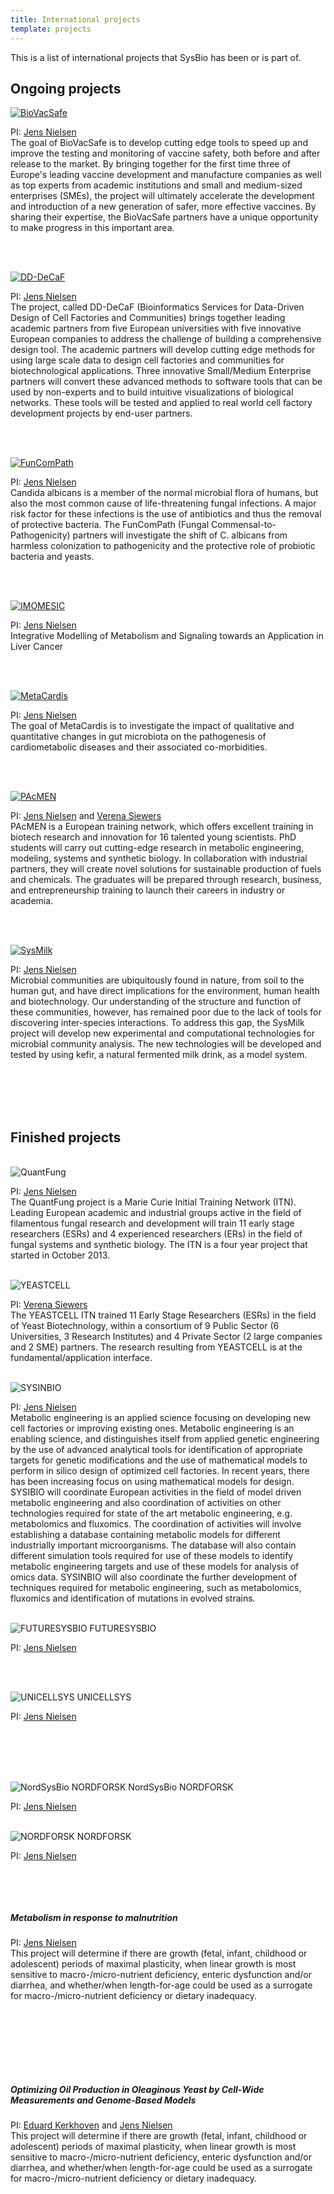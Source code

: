 ```yaml
---
title: International projects
template: projects
---
```

This is a list of international projects that SysBio has been or is part of.

## Ongoing projects

<a href="http://www.biovacsafe.eu"><img class="project-logo" src="/img/logo_biovacsafe.png" alt="BioVacSafe"></a>

PI: <a href="/people/jens-nielsen">Jens Nielsen</a>\
The goal of BioVacSafe is to develop cutting edge tools to speed up and improve the testing and monitoring of vaccine safety, both before and after release to the market. By bringing together for the first time three of Europe's leading vaccine development and manufacture companies as well as top experts from academic institutions and small and medium-sized enterprises (SMEs), the project will ultimately accelerate the development and introduction of a new generation of safer, more effective vaccines. By sharing their expertise, the BioVacSafe partners have a unique opportunity to make progress in this important area.

<br/><br/>

<a href="http://dd-decaf.eu/"><img class="project-logo" src="/img/logo_DD-DeCaF.png" alt="DD-DeCaF"></a>

PI: <a href="/people/jens-nielsen">Jens Nielsen</a>\
The project, called DD-DeCaF (Bioinformatics Services for Data-Driven Design of Cell Factories and Communities) brings together leading academic partners from five European universities with five innovative European companies to address the challenge of building a comprehensive design tool. The academic partners will develop cutting edge methods for using large scale data to design cell factories and communities for biotechnological applications. Three innovative Small/Medium Enterprise partners will convert these advanced methods to software tools that can be used by non-experts and to build intuitive visualizations of biological networks. These tools will be tested and applied to real world cell factory development projects by end-user partners.

<br/><br/>

<a href="https://www.funcompath.eu/home.html"><img class="project-logo" src="/img/logo_FunComPath.png" alt="FunComPath"></a>

PI: <a href="/people/jens-nielsen">Jens Nielsen</a>\
Candida albicans is a member of the normal microbial flora of humans, but also the most common cause of life-threatening fungal infections. A major risk factor for these infections is the use of antibiotics and thus the removal of protective bacteria. The FunComPath (Fungal Commensal-to-Pathogenicity) partners will investigate the shift of C. albicans from harmless colonization to pathogenicity and the protective role of probiotic bacteria and yeasts.

<br/><br/>

<a href="https://www.erasysapp.eu/calls/1st-call/imomesic"><img class="project-logo" src="" alt="IMOMESIC"></a>

PI: <a href="/people/jens-nielsen">Jens Nielsen</a>\
Integrative Modelling of Metabolism and Signaling towards an Application in Liver Cancer

<br/><br/>

<a href="http://www.metacardis.net/"><img class="project-logo" src="/img/logo_metacardis.png" alt="MetaCardis"></a>

PI: <a href="/people/jens-nielsen">Jens Nielsen</a>\
The goal of MetaCardis is to investigate the impact of qualitative and quantitative changes in gut microbiota on the pathogenesis of cardiometabolic diseases and their associated co-morbidities.

<br/><br/>

<a href="http://www.pacmen-itn.eu/"><img class="project-logo" src="/img/logo_pac.png" alt="PAcMEN"></a>

PI: <a href="/people/jens-nielsen">Jens Nielsen</a> and <a href="/people/verena-siewers">Verena Siewers</a>\
PAcMEN is a European training network, which offers excellent training in biotech research and innovation for 16 talented young scientists. PhD students will carry out cutting-edge research in metabolic engineering, modeling, systems and synthetic biology. In collaboration with industrial partners, they will create novel solutions for sustainable production of fuels and chemicals. The graduates will be prepared through research, business, and entrepreneurship training to launch their careers in industry or academia.

<br/><br/>

<a href="https://www.erasysapp.eu/calls/1st-call/sysmilk"><img class="project-logo" src="" alt="SysMilk"></a>

PI: <a href="/people/jens-nielsen">Jens Nielsen</a>\
Microbial communities are ubiquitously found in nature, from soil to the human gut, and have direct implications for the environment, human health and biotechnology. Our understanding of the structure and function of these communities, however, has remained poor due to the lack of tools for discovering inter-species interactions. To address this gap, the SysMilk project will develop new experimental and computational technologies for microbial community analysis. The new technologies will be developed and tested by using kefir, a natural fermented milk drink, as a model system.

<br/><br/><br/><br/>

## Finished projects

<br/>

<img class="project-logo" src="/img/logo_QF.png" alt="QuantFung">

PI: <a href="/people/jens-nielsen">Jens Nielsen</a>\
The QuantFung project is a Marie Curie Initial Training Network (ITN). Leading European academic and industrial groups active in the field of filamentous fungal research and development will train 11 early stage researchers (ESRs) and 4 experienced researchers (ERs) in the field of fungal systems and synthetic biology. The ITN is a four year project that started in October 2013.

<br/>

<img class="project-logo" src="/img/logo_yeastcell.png" alt="YEASTCELL">

PI: <a href="/people/verena-siewers">Verena Siewers</a>\
The YEASTCELL ITN trained 11 Early Stage Researchers (ESRs) in the field of Yeast Biotechnology, within a consortium of 9 Public Sector (6 Universities, 3 Research Institutes) and 4 Private Sector (2 large companies and 2 SME) partners. The research resulting from YEASTCELL is at the fundamental/application interface.

<br/>

<img class="project-logo" src="/img/logo_sysinbio.jpg" alt="SYSINBIO">

PI: <a href="/people/jens-nielsen">Jens Nielsen</a>\
Metabolic engineering is an applied science focusing on developing new cell factories or improving existing ones. Metabolic engineering is an enabling science, and distinguishes itself from applied genetic engineering by the use of advanced analytical tools for identification of appropriate targets for genetic modifications and the use of mathematical models to perform in silico design of optimized cell factories. In recent years, there has been increasing focus on using mathematical models for design. SYSIBIO will coordinate European activities in the field of model driven metabolic engineering and also coordination of activities on other technologies required for state of the art metabolic engineering, e.g. metabolomics and fluxomics. The coordination of activities will involve establishing a database containing metabolic models for different industrially important microorganisms. The database will also contain different simulation tools required for use of these models to identify metabolic engineering targets and use of these models for analysis of omics data. SYSINBIO will also coordinate the further development of techniques required for metabolic engineering, such as metabolomics, fluxomics and identification of mutations in evolved strains.

<br/>

<img class="project-logo" src="/img/logo_fsb.jpg" alt="FUTURESYSBIO">
FUTURESYSBIO  

PI: <a href="/people/jens-nielsen">Jens Nielsen</a>

<br/><br/>

<img class="project-logo" src="/img/logo_unicellsys.jpg" alt="UNICELLSYS">
UNICELLSYS  

PI: <a href="/people/jens-nielsen">Jens Nielsen</a>

<br/><br/><br/><br/>

<img class="project-logo" src="/img/logo_nsb.jpg" alt="NordSysBio NORDFORSK">
NordSysBio NORDFORSK

PI: <a href="/people/jens-nielsen">Jens Nielsen</a>

<br/>

<img class="project-logo" src="/img/logo_nordforsk.jpg" alt="NORDFORSK">
NORDFORSK  

PI: <a href="/people/jens-nielsen">Jens Nielsen</a>

<br/><br/>

<img class="project-logo" src="/img/logo_bmgf.png" alt="">

##### Metabolism in response to malnutrition

PI: <a href="/people/jens-nielsen">Jens Nielsen</a>\
This project will determine if there are growth (fetal, infant, childhood or adolescent) periods of maximal plasticity, when linear growth is most sensitive to macro-/micro-nutrient deficiency, enteric dysfunction and/or diarrhea, and whether/when length-for-age could be used as a surrogate for macro-/micro-nutrient deficiency or dietary inadequacy.

<br/><br/><br/><br/><br/>

<a href="https://genomicscience.energy.gov/"><img class="project-logo" src="/img/logo_doe.jpg" alt=""></a>

##### Optimizing Oil Production in Oleaginous Yeast by Cell-Wide Measurements and Genome-Based Models

PI: <a href="/people/eduard-kerkhoven">Eduard Kerkhoven</a> and <a href="/people/jens-nielsen">Jens Nielsen</a>\
This project will determine if there are growth (fetal, infant, childhood or adolescent) periods of maximal plasticity, when linear growth is most sensitive to macro-/micro-nutrient deficiency, enteric dysfunction and/or diarrhea, and whether/when length-for-age could be used as a surrogate for macro-/micro-nutrient deficiency or dietary inadequacy.

<br/><br/><br/><br/>
